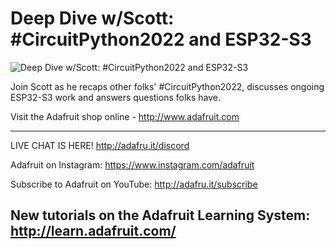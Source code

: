 # Deep Dive w/Scott: #CircuitPython2022 and ESP32-S3

![Deep Dive w/Scott: #CircuitPython2022 and ESP32-S3](https://i.ytimg.com/vi/BYNKy88PKYY/sddefault_live.jpg 'Deep Dive w/Scott: #CircuitPython2022 and ESP32-S3')

Join Scott as he recaps other folks' #CircuitPython2022, discusses ongoing ESP32-S3 work and answers questions folks have.

Visit the Adafruit shop online - http://www.adafruit.com

-----------------------------------------
LIVE CHAT IS HERE! http://adafru.it/discord

Adafruit on Instagram: https://www.instagram.com/adafruit

Subscribe to Adafruit on YouTube: http://adafru.it/subscribe

New tutorials on the Adafruit Learning System: http://learn.adafruit.com/
-----------------------------------------